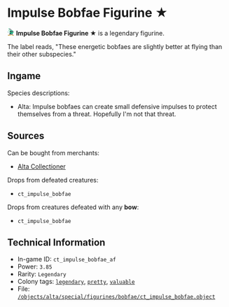 # Impulse Bobfae Figurine ★

<img src="https://raw.githubusercontent.com/Ceterai/Enternia/main/objects/alta/special/figurines/bobfae/ct_impulse_bobfae.png" alt="Impulse Bobfae Figurine ★ icon" loading="lazy" height=16px width="auto" /> **Impulse Bobfae Figurine ★** is a legendary figurine.

The label reads, "These energetic bobfaes are slightly better at flying than their other subspecies."

## Ingame

Species descriptions:

- Alta: Impulse bobfaes can create small defensive impulses to protect themselves from a threat. Hopefully I'm not that threat.

## Sources

Can be bought from merchants:

- [Alta Collectioner](https://ceterai.github.io/MyEnternia/Wiki/AltaCollectioner)

Drops from defeated creatures:

- `ct_impulse_bobfae`

Drops from creatures defeated with any **bow**:

- `ct_impulse_bobfae`

## Technical Information

- In-game ID: `ct_impulse_bobfae_af`
- Power: `3.85`
- Rarity: `Legendary`
- Colony tags: [`legendary`](https://ceterai.github.io/MyEnternia/Wiki/Tags/Legendary), [`pretty`](https://ceterai.github.io/MyEnternia/Wiki/Tags/Pretty), [`valuable`](https://ceterai.github.io/MyEnternia/Wiki/Tags/Valuable)
- File: [`/objects/alta/special/figurines/bobfae/ct_impulse_bobfae.object`](https://github.com/Ceterai/Enternia/blob/main/objects/alta/special/figurines/bobfae/ct_impulse_bobfae.object)
